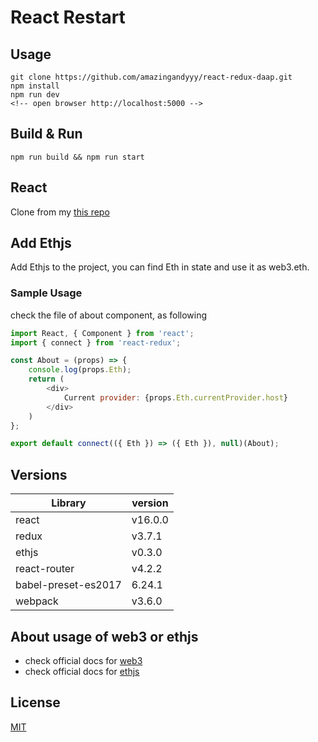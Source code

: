 # React Restart

## Usage
```
git clone https://github.com/amazingandyyy/react-redux-daap.git
npm install
npm run dev
<!-- open browser http://localhost:5000 -->
```

## Build & Run
```
npm run build && npm run start
```

## React
Clone from my [this repo](https://github.com/amazingandyyy/react-restart)

## Add Ethjs
Add Ethjs to the project, you can find Eth in state and use it as web3.eth.
### Sample Usage
check the file of about component, as following
```javascript
import React, { Component } from 'react';
import { connect } from 'react-redux';

const About = (props) => {
	console.log(props.Eth);
	return (
		<div>
			Current provider: {props.Eth.currentProvider.host}
		</div>
	)
};

export default connect(({ Eth }) => ({ Eth }), null)(About);

```

## Versions
Library |   version
---     |   ---
react   |   v16.0.0
redux   |   v3.7.1
ethjs   |   v0.3.0
react-router | v4.2.2
babel-preset-es2017 | 6.24.1
webpack | v3.6.0

## About usage of web3 or ethjs
- check official docs for [web3](https://github.com/ethereum/wiki/wiki/JavaScript-API)
- check official docs for [ethjs](https://github.com/ethjs/ethjs)

## License
[MIT](https://github.com/amazingandyyy/react-redux-daap/blob/master/LICENSE)